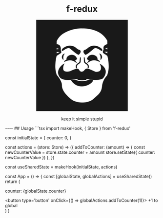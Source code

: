 <h1 align="center">f-redux</h1>
<p align="center"><img width="300" src="./.github/logo.jpg"/></p>
<p align="center">keep it simple stupid</p>
----
## Usage
```tsx
import makeHook, { Store } from 'f-redux'

const initialState = {
    counter: 0,
}

const actions = (store: Store<typeof initialState>) => ({
    addToCounter: (amount) => {
        const newCounterValue = store.state.counter + amount
        store.setState({ counter: newCounterValue })
    },
})

const useSharedState = makeHook(initialState, actions)

const App = () => {
    const [globalState, globalActions] = useSharedState()
    return (
        <div>
            <p>
                counter:
                {globalState.counter}
            </p>
            <button type='button' onClick={() => globalActions.addToCounter(1)}>
                +1 to global
            </button>
        </div>
    )
}
```
